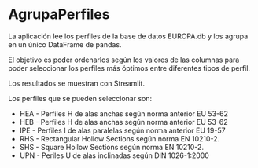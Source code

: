# AgrupaPerfiles

La aplicación lee los perfiles de la base de datos EUROPA.db y los agrupa en un único DataFrame de pandas.

El objetivo es poder ordenarlos según los valores de las columnas para poder seleccionar los perfiles más óptimos entre
diferentes tipos de perfil.

Los resultados se muestran con Streamlit.

Los perfiles que se pueden seleccionar son:

- HEA - Perfiles H de alas anchas según norma anterior EU 53-62
- HEB - Perfiles H de alas anchas según norma anterior EU 53-62
- IPE - Perfiles I de alas paralelas según norma anterior EU 19-57
- RHS - Rectangular Hollow Sections según norma EN 10210-2.
- SHS - Square Hollow Sections según norma EN 10210-2.
- UPN - Periles U de alas inclinadas según DIN 1026-1:2000
